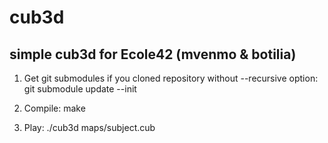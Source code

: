 # cub3d
## simple cub3d for Ecole42 (mvenmo & botilia)

1) Get git submodules if you cloned repository without --recursive option:
git submodule update --init

2) Compile:
make

3) Play:
./cub3d maps/subject.cub
